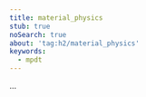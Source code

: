 ```yaml
---
title: material_physics
stub: true
noSearch: true
about: 'tag:h2/material_physics'
keywords:
  - mpdt
---
```

...
